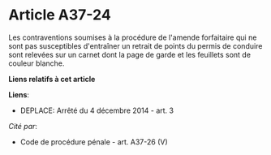 # Article A37-24

Les contraventions soumises à la procédure de l'amende forfaitaire qui ne sont pas susceptibles d'entraîner un retrait de
points du permis de conduire sont relevées sur un carnet dont la page de garde et les feuillets sont de couleur blanche.

**Liens relatifs à cet article**

**Liens**:

  - DEPLACE: Arrêté du 4 décembre 2014 - art. 3

_Cité par_:

  - Code de procédure pénale - art. A37-26 (V)
